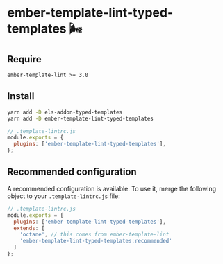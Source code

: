 # ember-template-lint-typed-templates 🌬


## Require

```
ember-template-lint >= 3.0
```

## Install

```sh
yarn add -D els-addon-typed-templates
yarn add -D ember-template-lint-typed-templates
```

```js
// .template-lintrc.js
module.exports = {
  plugins: ['ember-template-lint-typed-templates'],
};
```

## Recommended configuration

A recommended configuration is available. To use it, merge the following object to your `.template-lintrc.js` file:

```js
// .template-lintrc.js
module.exports = {
  plugins: ['ember-template-lint-typed-templates'],
  extends: [
    'octane', // this comes from ember-template-lint
    'ember-template-lint-typed-templates:recommended'
  ]
};
```

